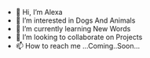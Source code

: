- 👋 Hi, I’m Alexa 
- 👀 I’m interested in Dogs And Animals 
- 🌱 I’m currently learning New Words 
- 💞️ I’m looking to collaborate on Projects 
- 📫 How to reach me ...Coming..Soon...

<!---
Akrami02/Akrami02 is a ✨ special ✨ repository because its `README.md` (this file) appears on your GitHub profile.
You can click the Preview link to take a look at your changes.
--->
